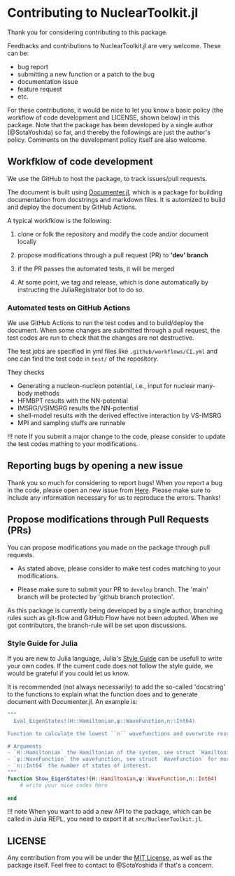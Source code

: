 # Contributing to NuclearToolkit.jl

Thank you for considering contributing to this package.

Feedbacks and contributions to NuclearToolkit.jl are very welcome.
These can be:
- bug report
- submitting a new function or a patch to the bug
- documentation issue
- feature request
- etc.

For these contributions, it would be nice to let you know a basic policy (the workflow of code development and LICENSE, shown below) in this package.
Note that the package has been developed by a single author (@SotaYoshida) so far, and thereby the followings are just the author's policy. Comments on the development policy itself are also welcome.


## Workfklow of code development

We use the GitHub to host the package, to track issues/pull requests.

The document is built using [Documenter.jl](https://juliadocs.github.io/Documenter.jl/stable/),
which is a package for building documentation from docstrings and markdown files.
It is automized to build and deploy the document by GitHub Actions.

A typical workfklow is the following:

1. clone or folk the repository and modify the code and/or document locally

2. propose modifications through a pull request (PR) to **'dev' branch**

3. if the PR passes the automated tests, it will be merged 

4. At some point, we tag and release, which is done automatically by instructing the JuliaRegistrator bot to do so.


### Automated tests on GitHub Actions

We use GitHub Actions to run the test codes and to build/deploy the document.
When some changes are submitted through a pull request, the test codes are run to check that the changes are not destructive.

The test jobs are specified in yml files like `.github/workflows/CI.yml` and one can find the test code in `test/` of the repository.

They checks
- Generating a nucleon-nucleon potential, i.e., input for nuclear many-body methods
- HFMBPT results with the NN-potential
- IMSRG/VSIMSRG results the NN-potential
- shell-model results with the derived effective interaction by VS-IMSRG
- MPI and sampling stuffs are runnable

!!! note
    If you submit a major change to the code, please consider to update the test codes mathing to your modifications.

## Reporting bugs by opening a new issue

Thank you so much for considering to report bugs!
When you report a bug in the code, please open an new issue from [Here](https://github.com/SotaYoshida/NuclearToolkit.jl/issues).
Please make sure to include any information necessary for us to reproduce the errors. Thanks!

## Propose modifications through Pull Requests (PRs)

You can propose modifications you made on the package through pull requests.

* As stated above, please consider to make test codes matching to your modifications.
 
* Please make sure to submit your PR to `develop` branch. The 'main' branch will be protected by 'github branch protection'.

As this package is currently being developed by a single author, branching rules such as git-flow and GitHub Flow have not been adopted.
When we got contributors, the branch-rule will be set upon discussions.


### Style Guide for Julia

If you are new to Julia language, Julia's [Style Guide](https://docs.julialang.org/en/v1/manual/style-guide/) can be usefull to write your own codes. If the current code does not follow the style guide, we would be grateful if you could let us know.

It is recommended (not always necessarily) to add the so-called 'docstring' to the functions to explain what the function does and to generate document with Documenter.jl. An example is:
```julia
"""
  Eval_EigenStates!(H::Hamiltonian,ψ::WaveFunction,n::Int64)

Function to calculate the lowest ``n`` wavefunctions and overwrite results to `ψ`.

# Arguments
- `H::Hamiltonian` the Hamiltonian of the system, see struct `Hamiltonian` for more details.
- `ψ::WaveFunction` the wavefunction, see struct `WaveFunction` for more details.
- `n::Int64` the number of states of interest.
"""
function Show_EigenStates!(H::Hamiltonian,ψ::WaveFunction,n::Int64)
    # write your nice codes here
    
end
```

!!! note
    When you want to add a new API to the package, which can be called in Julia REPL, you need to export it at `src/NuclearToolkit.jl`.


## LICENSE

Any contribution from you will be under the [MIT License](https://opensource.org/licenses/MIT), as well as the package itself.
Feel free to contact to @SotaYoshida if that's a concern.


